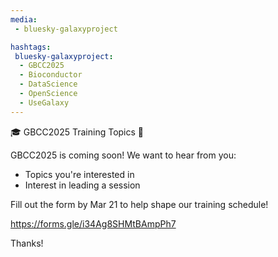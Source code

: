 ```yaml
---
media:
 - bluesky-galaxyproject

hashtags:
 bluesky-galaxyproject:
  - GBCC2025
  - Bioconductor
  - DataScience
  - OpenScience
  - UseGalaxy
---
```

🎓 GBCC2025 Training Topics 🌟

GBCC2025 is coming soon! We want to hear from you:

- Topics you're interested in
- Interest in leading a session

Fill out the form by Mar 21 to help shape our training schedule!

https://forms.gle/i34Ag8SHMtBAmpPh7 

Thanks!

